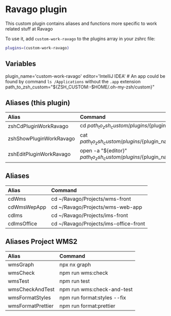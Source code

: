 # Ravago plugin
This custom plugin contains aliases and functions more specific to work related stuff at Ravago

To use it, add `custom-work-ravago` to the plugins array in your zshrc file:

```zsh
plugins=(custom-work-ravago)
```

## Variables
plugin_name='custom-work-ravago'
editor='IntelliJ IDEA' # An app could be found by command `ls /Applications` without the `.app` extension
path_to_zsh_custom="${ZSH_CUSTOM:-$HOME/.oh-my-zsh/custom}"

## Aliases (this plugin)

| Alias                   | Command                                                                                      |
|:------------------------|:---------------------------------------------------------------------------------------------|
| zshCdPluginWorkRavago   | cd ${path_to_zsh_custom}/plugins/${plugin_name}                                              |
| zshShowPluginWorkRavago | cat ${path_to_zsh_custom}/plugins/${plugin_name}/${plugin_name}.plugin.zsh                   |
| zshEditPluginWorkRavago | open -a \"${editor}\" ${path_to_zsh_custom}/plugins/${plugin_name}/${plugin_name}.plugin.zsh |

## Aliases

| Alias       | Command                               |
|:------------|:--------------------------------------|
| cdWms       | cd ~/Ravago/Projects/wms-front        |
| cdWmsWepApp | cd ~/Ravago/Projects/wms-web-app      |
| cdIms       | cd ~/Ravago/Projects/ims-front        |
| cdImsOffice | cd ~/Ravago/Projects/ims-office-front |

## Aliases Project WMS2

| Alias              | Command                     |
|:-------------------|:----------------------------|
| wmsGraph           | npx nx graph                |
| wmsCheck           | npm run wms:check           |
| wmsTest            | npm run test                |
| wmsCheckAndTest    | npm run wms:check-and-test  |
| wmsFormatStyles    | npm run format:styles --fix |
| wmsFormatPrettier  | npm run format:prettier     |
